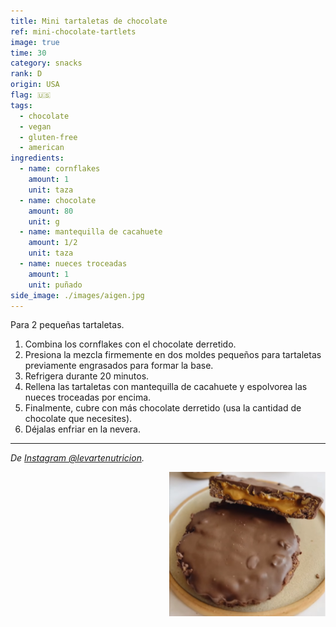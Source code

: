 ```yaml
---
title: Mini tartaletas de chocolate
ref: mini-chocolate-tartlets
image: true
time: 30
category: snacks
rank: D
origin: USA
flag: 🇺🇸
tags:
  - chocolate
  - vegan
  - gluten-free
  - american
ingredients:
  - name: cornflakes
    amount: 1
    unit: taza
  - name: chocolate
    amount: 80
    unit: g
  - name: mantequilla de cacahuete
    amount: 1/2
    unit: taza
  - name: nueces troceadas
    amount: 1
    unit: puñado
side_image: ./images/aigen.jpg
---
```


Para 2 pequeñas tartaletas.

1. Combina los cornflakes con el chocolate derretido.
2. Presiona la mezcla firmemente en dos moldes pequeños para tartaletas previamente engrasados para formar la base.
3. Refrigera durante 20 minutos.
4. Rellena las tartaletas con mantequilla de cacahuete y espolvorea las nueces troceadas por encima.
5. Finalmente, cubre con más chocolate derretido (usa la cantidad de chocolate que necesites).
6. Déjalas enfriar en la nevera.

---

_De [Instagram @levartenutricion](https://www.instagram.com/reel/C7982TBvhGE/?utm_source=ig_web_copy_link&igsh=MzRlODBiNWFlZA==)._

<img src="images/mini_chocolate_tartlets.png" style="width:250px; float:right;"/>